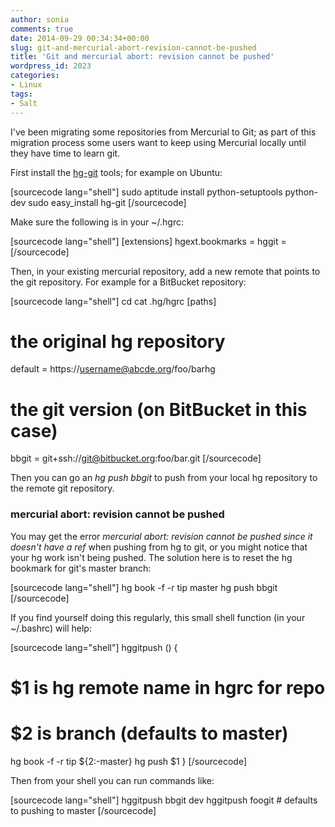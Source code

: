 ```yaml
---
author: sonia
comments: true
date: 2014-09-29 00:34:34+00:00
slug: git-and-mercurial-abort-revision-cannot-be-pushed
title: 'Git and mercurial abort: revision cannot be pushed'
wordpress_id: 2023
categories:
- Linux
tags:
- Salt
---
```


I've been migrating some repositories from Mercurial to Git; as part of this migration process some users want to keep using Mercurial locally until they have time to learn git.

First install the [hg-git](http://hg-git.github.io/) tools; for example on Ubuntu:

[sourcecode lang="shell"]
sudo aptitude install python-setuptools python-dev
sudo easy_install hg-git
[/sourcecode]

Make sure the following is in your ~/.hgrc:

[sourcecode lang="shell"]
[extensions]
hgext.bookmarks =
hggit = 
[/sourcecode]

Then, in your existing mercurial repository, add a new remote that points to the git repository. For example for a BitBucket repository:

[sourcecode lang="shell"]
cd <mercurial repository>
cat .hg/hgrc
[paths]
# the original hg repository
default = https://username@abcde.org/foo/barhg
# the git version (on BitBucket in this case)
bbgit   = git+ssh://git@bitbucket.org:foo/bar.git
[/sourcecode]

Then you can go an _hg push bbgit_ to push from your local hg repository to the remote git repository.



### mercurial abort: revision cannot be pushed



You may get the error _mercurial abort: revision cannot be pushed since it doesn't have a ref_ when pushing from hg to git, or you might notice that your hg work isn't being pushed. The solution here is to reset the hg bookmark for git's master branch:

[sourcecode lang="shell"]
hg book -f -r tip master
hg push bbgit
[/sourcecode]

If you find yourself doing this regularly, this small shell function (in your ~/.bashrc) will help:

[sourcecode lang="shell"]
hggitpush () {
   # $1 is hg remote name in hgrc for repo
   # $2 is branch (defaults to master)
   hg book -f -r tip ${2:-master}
   hg push $1
}
[/sourcecode]

Then from your shell you can run commands like:

[sourcecode lang="shell"]
hggitpush bbgit dev
hggitpush foogit      # defaults to pushing to master
[/sourcecode]


